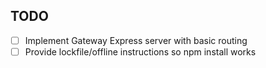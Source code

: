 ## TODO
- [ ] Implement Gateway Express server with basic routing
- [ ] Provide lockfile/offline instructions so npm install works
